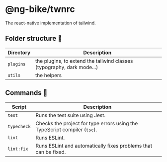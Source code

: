 # @ng-bike/twnrc

The react-native implementation of tailwind.

## Folder structure 📁

| Directory | Description                                                            |
| --------- | ---------------------------------------------------------------------- |
| `plugins` | the plugins, to extend the tailwind classes (typography, dark mode...) |
| `utils`   | the helpers                                                            |

## Commands 📜

| Script      | Description                                                               |
| ----------- | ------------------------------------------------------------------------- |
| `test`      | Runs the test suite using Jest.                                           |
| `typecheck` | Checks the project for type errors using the TypeScript compiler (`tsc`). |
| `lint`      | Runs ESLint.                                                              |
| `lint:fix`  | Runs ESLint and automatically fixes problems that can be fixed.           |
